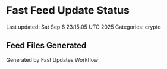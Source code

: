# Fast Feed Update Status
Last updated: Sat Sep  6 23:15:05 UTC 2025
Categories: crypto

## Feed Files Generated

Generated by Fast Updates Workflow
